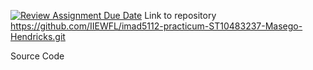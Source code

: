[![Review Assignment Due Date](https://classroom.github.com/assets/deadline-readme-button-22041afd0340ce965d47ae6ef1cefeee28c7c493a6346c4f15d667ab976d596c.svg)](https://classroom.github.com/a/MZyggwUV)
Link to repository
https://github.com/IIEWFL/imad5112-practicum-ST10483237-Masego-Hendricks.git

Source Code
